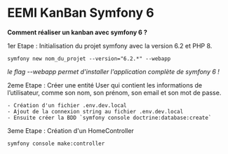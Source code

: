 # EEMI KanBan Symfony 6

**Comment réaliser un kanban avec symfony 6 ?**

1er Etape : Initialisation du projet symfony avec la version 6.2 et PHP 8.

`symfony new nom_du_projet --version="6.2.*" --webapp`

_le flag --webapp permet d'installer l'application complète de symfony 6 !_

2eme Etape : Créer une entité User qui contient les informations de l’utilisateur, comme son nom, son prénom, son email et son mot de passe.

    - Création d'un fichier .env.dev.local
    - Ajout de la connexion string au fichier .env.dev.local
    - Ensuite créer la BDD `symfony console doctrine:database:create`


3eme Etape : Création d'un HomeController

`symfony console make:controller`